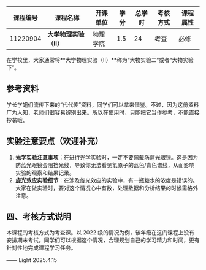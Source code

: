 
| 课程编号 | 课程名称              | 开课单位 | 学分 | 总学时 | 考核方式 | 课程属性 |
| -------- | --------------------- | -------- | ---- | ------ | -------- | -------- |
| 11220904 | **大学物理实验（Ⅱ）** | 物理学院 | 1.5  | 24     | 考查     | 必修     |

在学校里，大家通常将**大学物理实验（Ⅱ）**称为“大物实验二”或者“大物实验下”。   

## 参考资料
学长学姐们流传下来的“代代传”资料，同学们可以拿来借鉴。不过，因为这份资料广为人知，老师们很容易辨别出来。所以在使用时，只能把它当作参考，不能直接抄袭哦。   

## 实验注意要点（欢迎补充）
1. **光学实验注意事项**：在进行光学实验时，一定不要佩戴防蓝光眼镜。这是因为防蓝光眼镜会阻挡光线，导致你无法看见氢原子的蓝色/青色谱线，从而影响实验的观察和结果记录。   
2. **旋光效应实验细节**：在涉及旋光效应的实验中，有一瓶糖水的浓度是错误的。大家在做实验时，要对这个情况心中有数，处理数据和分析结果的时候需格外注意。   

## 四、考核方式说明
本课程的考核方式为考查课。以 2022 级的情况为例，该年级在这门课程上没有安排期末考试。同学们可以根据这个情况，合理规划自己的学习精力和时间，更有针对性地完成课程学习任务。   

—— Light 2025.4.15    